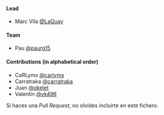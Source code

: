 #### Lead
- Marc Vila [@LaQuay](https://github.com/LaQuay)

#### Team
- Pau [@paurg15](https://github.com/paurg15)

#### Contributions (in alphabetical order)
- CaRLymx [@carlymx](https://github.com/carlymx)
- Carratraka [@carratraka](https://github.com/carratraka)
- Juan [@okelet](https://github.com/okelet)
- Valentin [@vk496](https://github.com/vk496)

Si haces una *Pull Request*, no olvides incluirte en este fichero. 
